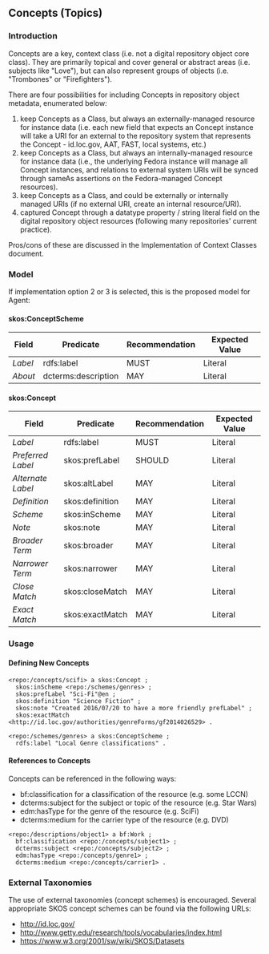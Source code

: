 
## Concepts (Topics)

### Introduction

Concepts are a key, context class (i.e. not a digital repository object core class). They are primarily topical and cover general or abstract areas (i.e. subjects like "Love"), but can also represent groups of objects (i.e. "Trombones" or "Firefighters").

There are four possibilities for including Concepts in repository object metadata, enumerated below:

1. keep Concepts as a Class, but always an externally-managed resource for instance data (i.e. each new field that expects an Concept instance will take a URI for an external to the repository system that represents the Concept - id.loc.gov, AAT, FAST, local systems, etc.)
2. keep Concepts as a Class, but always an internally-managed resource for instance data (i.e., the underlying Fedora instance will manage all Concept instances, and relations to external system URIs will be synced through sameAs assertions on the Fedora-managed Concept resources).
3. keep Concepts as a Class, and could be externally or internally managed URIs (if no external URI, create an internal resource/URI).
4. captured Concept through a datatype property / string literal field on the digital repository object resources (following many repositories' current practice).

Pros/cons of these are discussed in the Implementation of Context Classes document.

### Model

If implementation option 2 or 3 is selected, this is the proposed model for Agent:

#### skos:ConceptScheme

| Field            | Predicate              | Recommendation | Expected Value |
| ---------------- | ---------------------- | -------------- | -------------- |
| *Label*          | rdfs:label             | MUST           | Literal        |
| *About*          | dcterms:description    | MAY            | Literal        |

#### skos:Concept

| Field             | Predicate       | Recommendation | Expected Value |
| ----------------- | --------------- | -------------- | -------------- |
| *Label*           | rdfs:label      | MUST           | Literal        |
| *Preferred Label* | skos:prefLabel  | SHOULD         | Literal        |
| *Alternate Label* | skos:altLabel   | MAY            | Literal        |
| *Definition*      | skos:definition | MAY            | Literal        |
| *Scheme*          | skos:inScheme   | MAY            | Literal        |
| *Note*            | skos:note       | MAY            | Literal |
| *Broader Term*    | skos:broader    | MAY            | Literal |
| *Narrower Term*   | skos:narrower   | MAY            | Literal |
| *Close Match*     | skos:closeMatch | MAY            | Literal |
| *Exact Match*     | skos:exactMatch | MAY            | Literal |

### Usage

#### Defining New Concepts

```
<repo:/concepts/scifi> a skos:Concept ;
  skos:inScheme <repo:/schemes/genres> ;
  skos:prefLabel "Sci-Fi"@en ;
  skos:definition "Science Fiction" ;
  skos:note "Created 2016/07/20 to have a more friendly prefLabel" ;
  skos:exactMatch <http://id.loc.gov/authorities/genreForms/gf2014026529> .

<repo:/schemes/genres> a skos:ConceptScheme ;
  rdfs:label "Local Genre classifications" .
```

#### References to Concepts

Concepts can be referenced in the following ways:

 * bf:classification for a classification of the resource (e.g. some LCCN)
 * dcterms:subject for the subject or topic of the resource (e.g. Star Wars)
 * edm:hasType for the genre of the resource (e.g. SciFi)
 * dcterms:medium for the carrier type of the resource (e.g. DVD)

```
<repo:/descriptions/object1> a bf:Work ;
  bf:classification <repo:/concepts/subject1> ;
  dcterms:subject <repo:/concepts/subject2> ;
  edm:hasType <repo:/concepts/genre1> ;
  dcterms:medium <repo:/concepts/carrier1> .
```

### External Taxonomies

The use of external taxonomies (concept schemes) is encouraged.  Several appropriate SKOS concept schemes can be found via the following URLs:

* http://id.loc.gov/
* http://www.getty.edu/research/tools/vocabularies/index.html
* https://www.w3.org/2001/sw/wiki/SKOS/Datasets

